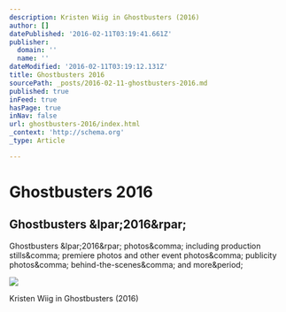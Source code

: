 ```yaml
---
description: Kristen Wiig in Ghostbusters (2016)
author: []
datePublished: '2016-02-11T03:19:41.661Z'
publisher:
  domain: ''
  name: ''
dateModified: '2016-02-11T03:19:12.131Z'
title: Ghostbusters 2016
sourcePath: _posts/2016-02-11-ghostbusters-2016.md
published: true
inFeed: true
hasPage: true
inNav: false
url: ghostbusters-2016/index.html
_context: 'http://schema.org'
_type: Article

---
```

# Ghostbusters 2016

<article style=""><h1>Ghostbusters &amp;lpar;2016&amp;rpar;</h1><p>Ghostbusters &amp;lpar;2016&amp;rpar; photos&amp;comma; including production stills&amp;comma; premiere photos and other event photos&amp;comma; publicity photos&amp;comma; behind-the-scenes&amp;comma; and more&amp;period;</p><img src="http://ia.media-imdb.com/images/M/MV5BMjIxODY1NzIzNF5BMl5BanBnXkFtZTgwNjkwOTA1NzE@._V1_UY1200_CR90,0,630,1200_AL_.jpg" /></article>

Kristen Wiig in Ghostbusters (2016)